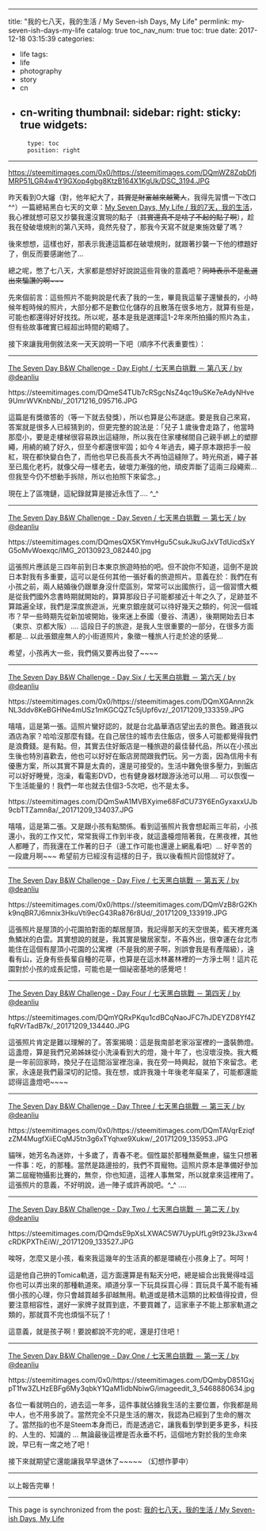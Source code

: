 
---
title: "我的七八天，我的生活 / My Seven-ish Days, My Life"
permlink: my-seven-ish-days-my-life
catalog: true
toc_nav_num: true
toc: true
date: 2017-12-18 03:15:39
categories:
- life
tags:
- life
- photography
- story
- cn
- cn-writing
thumbnail: 
sidebar:
    right:
        sticky: true
widgets:
    -
        type: toc
        position: right
---


https://steemitimages.com/0x0/https://steemitimages.com/DQmWZ8ZqbDfjMRP51LGR4w4Y9GXop4gbg8KtzB164X1KgUk/DSC_3194.JPG

昨天看到O大嬸（對，他年紀大了，<del>其實是財富越來越驚人</del>，我得先習慣一下改口^^）一篇總結黑白七天的文章：[My Seven Days, My Life / 我的7天，我的生活](https://steemit.com/life/@oflyhigh/my-seven-days-my-life-7)，我心裡就想可惡又抄襲我還沒實現的點子（<del>其實還真不是啥了不起的點子啊</del>），趁我在發破壞規則的第八天時，竟然先發了，那我今天寫不就是東施效顰了嗎？

後來想想，這樣也好，那表示我連這篇都在破壞規則，就跟著抄襲一下他的標題好了，倒反而要感謝他了... 

總之呢，憋了七八天，大家都是想好好說說這些背後的意義吧？<del>同時表示不是亂選出來騙讚的啊~~~</del>

先來個前言：這些照片不能夠說是代表了我的一生，畢竟我這輩子還蠻長的，小時候年輕時候的照片，大部分都不是數位化儲存的且散落在很多地方，就算有些是，可能也都還得好好找找。所以呢，基本是我是選擇這1-2年來所拍攝的照片為主，但有些故事確實已經超出時間的範疇了。

接下來讓我用倒敘法來一天天說明一下吧（順序不代表重要性）：

*****
[The Seven Day B&W Challenge - Day Eight / 七天黑白挑戰 － 第八天 / by @deanliu](https://steemit.com/sevendaybnwchallenge/@deanliu/the-seven-day-b-and-w-challenge-day-eight-by-deanliu)

<div class='pull-left'>https://steemitimages.com/DQmeS4TUb7cRSgcNsZ4qc19uSKe7eAdyNHve9UmrWVKnbNb/_20171216_095716.JPG</div>

這篇是有獎徵答的（等一下就去發獎），所以也算是公布謎底。要是我自己來寫，答案就是很多人已經猜到的，但更完整的說法是：「兒子１歲後會走路了，他當時那麼小，要是走樓梯很容易跌出這縫隙，所以我在住家樓梯間自己親手綁上的塑膠繩，用繞的繞了好久，但至今都還很牢固；如今４年過去，繩子原本跟把手一般紅，現在都快變白色了，而他也早已長高長大不再怕這縫隙了。時光飛逝，繩子甚至已風化老朽，就像父母一樣老去，破壞力漸強的他，頑皮弄斷了這兩三段繩索... 但我至今仍不想動手拆除，所以也拍照下來留念。」

現在上了區塊鏈，這紀錄就算是接近永恆了.... ^_^

*****
[The Seven Day B&W Challenge - Day Seven / 七天黑白挑戰 － 第七天 / by @deanliu](https://steemit.com/sevendaybnwchallenge/@deanliu/the-seven-day-b-and-w-challenge-day-seven-by-deanliu)

<div class='pull-left'>https://steemitimages.com/DQmesQX5KYmvHgu5CsukJkuGJxVTdUicdSxYG5oMvWoexqc/IMG_20130923_082440.jpg</div>

這張照片應該是三四年前到日本東京旅遊時拍的吧。但不說你不知道，這倒不是說日本對我有多重要，這可以是任何其他一張好看的旅遊照片。意義在於：我們在有小孩之前，兩人結婚後仍跟單身沒什麼區別，常常可以出國旅行，這一個習慣大概是從我們國外念書時期就開始的，算算那段日子可能都接近十年之久了，足跡並不算踏遍全球，我們是深度旅遊派，光東京銀座就可以待好幾天之類的，何況一個城市？早一些時期先從新加坡開始，後來迷上泰國（曼谷、清邁），後期開始去日本（東京、京都大阪）.... 這段日子的旅遊，是我人生很重要的一部分，在很多方面都是... 以此張銀座無人的小街道照片，象徵一種旅人行走於途的感覺... 

希望，小孩再大一些，我們倆又要再出發了~~~~

*****
[The Seven Day B&W Challenge - Day Six / 七天黑白挑戰 － 第六天 / by @deanliu](https://steemit.com/sevendaybnwchallenge/@deanliu/the-seven-day-b-and-w-challenge-day-six-by-deanliu)

<div class='pull-left'>https://steemitimages.com/0x0/https://steemitimages.com/DQmXGAnnn2kNL3ddv8KeBGHNe4mUSz1mKGCQZTc5jUpf6vz/_20171209_133359.JPG</div>

嘻嘻，這是第一張。這照片蠻好認的，就是台北晶華酒店望出去的景色。難道我以酒店為家？哈哈沒那麼有錢。在自己居住的城市去住飯店，很多人可能都覺得我們是浪費錢。是有點。但，其實去住好飯店是一種旅遊的最佳替代品，所以在小孩出生後也特別喜歡去，他也可以好好在飯店房間跟我們玩。另一方面，因為信用卡有優惠方案，所以其實不算是太貴的，還是可接受的。生活中難免很多壓力，到飯店可以好好睡覺，泡澡，看電影DVD，也有健身器材跟游泳池可以用.... 可以恢復一下生活能量的！我們一年也就去住個3-5次吧，也不是太多。

<div class='pull-left'>https://steemitimages.com/DQmSwA1MVBXyime68FdCU73Y6EnGyxaxxUJb9cbTTZamn8a/_20171209_134037.JPG</div>

嘻嘻，這是第二張。又是跟小孩有點關係。看到這張照片我會想起兩三年前，小孩還小，我的工作又忙，常常我得工作到半夜，就這盞檯燈陪著我，在黑夜裡，其他人都睡了，而我還在工作著的日子（邊工作可能也還邊上網亂看吧）... 好辛苦的一段歲月啊~~~ 希望前方已經沒有這樣的日子，我以後看照片回憶就好了。

*****
[The Seven Day B&W Challenge - Day Five / 七天黑白挑戰 － 第五天 / by @deanliu](https://steemit.com/sevendaybnwchallenge/@deanliu/the-seven-day-b-and-w-challenge-day-five-by-deanliu)

<div class='pull-left'>https://steemitimages.com/0x0/https://steemitimages.com/DQmVzB8rG2Khk9nqBR7J6mnix3HkuVti9ecG43Ra876r8Ud/_20171209_133919.JPG</div>

這張照片是屋頂的小花園拍對面的鄰居屋頂，我記得那天的天空很美，藍天裡充滿魚鱗狀的白雲。其實想說的就是，我其實是蠻居家型，不喜外出，很幸運在台北市能住在這個有屋頂小花園的公寓裡（不是我的房子啊，別誤會我是有產階級），遠看有山，近身有些長輩自種的花草，也算是在這水林叢林裡的一方淨土啊！這片花園對於小孩的成長記憶，可能也是一個祕密基地的感覺吧！

*****
[The Seven Day B&W Challenge - Day Four / 七天黑白挑戰 － 第四天 / by @deanliu](https://steemit.com/sevendaybnwchallenge/@deanliu/the-seven-day-b-and-w-challenge-day-four-by-deanliu)

<div class='pull-left'>https://steemitimages.com/DQmYQRxPKqu1cdBCqNaoJFC7hJDEYZD8Yf4ZfqRVrTadB7k/_20171209_134440.JPG</div>

這張照片肯定是難以理解的了。答案揭曉：這是我南部老家浴室裡的一盞裝飾燈。這盞燈，算是我們兄弟姊妹從小洗澡看到大的燈，幾十年了，也沒壞沒換。我大概是一年前回家時，換兒子在這間浴室裡泡澡，我在旁一時興起，就拍下來留念。老家，永遠是我們最深切的記憶。我在想，或許我幾十年後老年癡呆了，可能都還能認得這盞燈吧~~~~

*****
[The Seven Day B&W Challenge - Day Three / 七天黑白挑戰 － 第三天 / by @deanliu](https://steemit.com/sevendaybnwchallenge/@deanliu/the-seven-day-b-and-w-challenge-day-three-by-deanliu)

<div class='pull-left'>https://steemitimages.com/0x0/https://steemitimages.com/DQmTAVqrEziqfzZM4MugfXiiECqMJ5tn3g6xTYqhxe9Xukw/_20171209_135953.JPG</div>

貓咪，她芳名為迷妳，十多歲了，青春不老。個性屬於那種無憂無慮，貓生只想著一件事：吃，的那種。當然是路邊撿的，我們不買寵物。這照片原本是準備好參加第二屆寵物攝影比賽的，無奈，你也知道，這裡人事無常，所以就拿來這裡用了。這張照片的意義，不好明說，過一陣子或許再說吧。^_^ ....

*****
[The Seven Day B&W Challenge - Day Two / 七天黑白挑戰 － 第二天 / by @deanliu](https://steemit.com/sevendaybnwchallenge/@deanliu/the-seven-day-b-and-w-challenge-day-two-by-deanliu)

<div class='pull-left'>https://steemitimages.com/DQmdsE9pXsLXWAC5W7UypUfLg9t923kJ3xw4cRDKPXThEiW/_20171209_133527.JPG</div>

唉呀，怎麼又是小孩，看來我這幾年的生活真的都是環繞在小孩身上了。呵呵！

這是他自己拚的Tomica軌道，這方面還算是有點天分吧，總是組合出我覺得哇這你也可以弄出來的那種軌道來。順道分享一下玩具採買心得：買玩具千萬不能有補償小孩的心理，你只會越買越多卻越無用。軌道或是積木這類的比較值得投資，但要注意相容性，選好一家牌子就買到底，不要買雜了，這家車子不能上那家軌道之類的，那就買不完也煩惱不玩了！

這意義，就是孩子啊！要說都說不完的呢，還是打住吧！


*****
[The Seven Day B&W Challenge - Day One / 七天黑白挑戰 － 第一天 / by @deanliu](https://steemit.com/sevendaybnwchallenge/@deanliu/the-seven-day-b-and-w-challenge-day-one-by-deanliu)

<div class='pull-left'>https://steemitimages.com/0x0/https://steemitimages.com/DQmbyD851GxjpT1fw3ZLHzEBFg6My3qbkY1QaM1idbNbiwG/imageedit_3_5468880634.jpg</div>

各位一看就明白的，過去這一年多，這件事就佔據我生活的主要位置，你我都是局中人，也不用多說了。當然完全不只是生活的層次，我認為已經到了生命的層次了。當然指的也不是Steem本身而已，而是透過它，讓我看到學到更多更多，科技的、人生的、知識的 ... 無論最後這裡是否永垂不朽，這個地方對於我的生命來說，早已有一席之地了吧！

接下來就期望它還能讓我早早退休了~~~~~ （幻想作夢中）

*****

以上報告完畢！

- - -

This page is synchronized from the post: [我的七八天，我的生活 / My Seven-ish Days, My Life](https://steemit.com/@deanliu/my-seven-ish-days-my-life)
